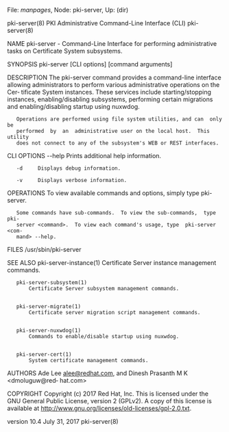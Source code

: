 File: *manpages*,  Node: pki-server,  Up: (dir)

pki-server(8)   PKI Administrative Command-Line Interface (CLI)  pki-server(8)



NAME
       pki-server - Command-Line Interface for performing administrative tasks
       on Certificate System subsystems.


SYNOPSIS
       pki-server [CLI options] <command> [command arguments]


DESCRIPTION
       The pki-server  command  provides  a  command-line  interface  allowing
       administrators to perform various administrative operations on the Cer‐
       tificate System instances.  These  services  include  starting/stopping
       instances, enabling/disabling subsystems, performing certain migrations
       and enabling/disabling startup using nuxwdog.

       Operations are performed using file system utilities, and can  only  be
       performed  by  an  administrative user on the local host.  This utility
       does not connect to any of the subsystem's WEB or REST interfaces.


CLI OPTIONS
       --help Prints additional help information.

       -d     Displays debug information.

       -v     Displays verbose information.


OPERATIONS
       To view available commands and options, simply type pki-server.

       Some commands have sub-commands.  To view the sub-commands,  type  pki-
       server <command>.  To view each command's usage, type  pki-server <com‐
       mand> --help.


FILES
       /usr/sbin/pki-server


SEE ALSO
       pki-server-instance(1)
           Certificate Server instance management commands.


       pki-server-subsystem(1)
           Certificate Server subsystem management commands.


       pki-server-migrate(1)
           Certificate server migration script management commands.


       pki-server-nuxwdog(1)
           Commands to enable/disable startup using nuxwdog.


       pki-server-cert(1)
           System certificate management commands.


AUTHORS
       Ade Lee <alee@redhat.com>,  and  Dinesh  Prasanth  M  K  <dmoluguw@red‐
       hat.com>


COPYRIGHT
       Copyright (c) 2017 Red Hat, Inc. This is licensed under the GNU General
       Public License, version 2 (GPLv2). A copy of this license is  available
       at http://www.gnu.org/licenses/old-licenses/gpl-2.0.txt.



version 10.4                     July 31, 2017                   pki-server(8)
